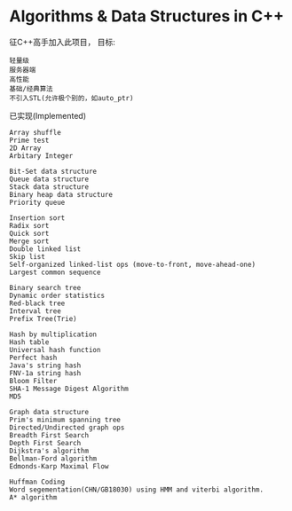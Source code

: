 Algorithms & Data Structures in C++
=========================================

征C++高手加入此项目， 目标:

    轻量级
    服务器端
    高性能
    基础/经典算法
    不引入STL(允许极个别的，如auto_ptr) 

已实现(Implemented)

    Array shuffle
    Prime test
    2D Array
    Arbitary Integer 

    Bit-Set data structure
    Queue data structure
    Stack data structure
    Binary heap data structure
    Priority queue 

    Insertion sort
    Radix sort
    Quick sort
    Merge sort
    Double linked list
    Skip list
    Self-organized linked-list ops (move-to-front, move-ahead-one)
    Largest common sequence 

    Binary search tree
    Dynamic order statistics
    Red-black tree
    Interval tree 
    Prefix Tree(Trie)

    Hash by multiplication
    Hash table
    Universal hash function
    Perfect hash
    Java's string hash
    FNV-1a string hash
    Bloom Filter
    SHA-1 Message Digest Algorithm
    MD5 

    Graph data structure
    Prim's minimum spanning tree
    Directed/Undirected graph ops
    Breadth First Search
    Depth First Search
    Dijkstra's algorithm
    Bellman-Ford algorithm
    Edmonds-Karp Maximal Flow 

    Huffman Coding
    Word segementation(CHN/GB18030) using HMM and viterbi algorithm.
    A* algorithm 
